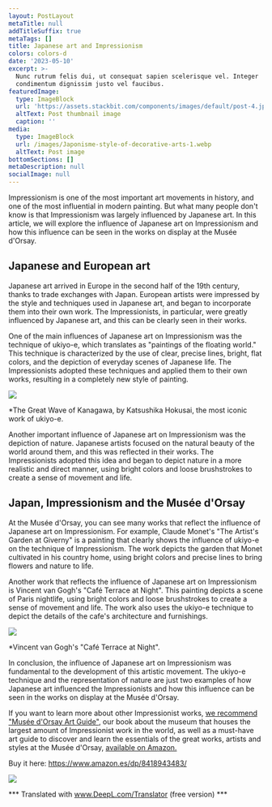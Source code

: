 ```yaml
---
layout: PostLayout
metaTitle: null
addTitleSuffix: true
metaTags: []
title: Japanese art and Impressionism
colors: colors-d
date: '2023-05-10'
excerpt: >-
  Nunc rutrum felis dui, ut consequat sapien scelerisque vel. Integer
  condimentum dignissim justo vel faucibus.
featuredImage:
  type: ImageBlock
  url: 'https://assets.stackbit.com/components/images/default/post-4.jpeg'
  altText: Post thumbnail image
  caption: ''
media:
  type: ImageBlock
  url: /images/Japonisme-style-of-decorative-arts-1.webp
  altText: Post image
bottomSections: []
metaDescription: null
socialImage: null
---
```

Impressionism is one of the most important art movements in history, and one of the most influential in modern painting. But what many people don't know is that Impressionism was largely influenced by Japanese art. In this article, we will explore the influence of Japanese art on Impressionism and how this influence can be seen in the works on display at the Musée d'Orsay.

## Japanese and European art

Japanese art arrived in Europe in the second half of the 19th century, thanks to trade exchanges with Japan. European artists were impressed by the style and techniques used in Japanese art, and began to incorporate them into their own work. The Impressionists, in particular, were greatly influenced by Japanese art, and this can be clearly seen in their works.

One of the main influences of Japanese art on Impressionism was the technique of ukiyo-e, which translates as "paintings of the floating world." This technique is characterized by the use of clear, precise lines, bright, flat colors, and the depiction of everyday scenes of Japanese life. The Impressionists adopted these techniques and applied them to their own works, resulting in a completely new style of painting.

![](https://upload.wikimedia.org/wikipedia/commons/thumb/0/0d/Great_Wave_off_Kanagawa2.jpg/1200px-Great_Wave_off_Kanagawa2.jpg)

*The Great Wave of Kanagawa, by Katsushika Hokusai, the most iconic work of ukiyo-e.

Another important influence of Japanese art on Impressionism was the depiction of nature. Japanese artists focused on the natural beauty of the world around them, and this was reflected in their works. The Impressionists adopted this idea and began to depict nature in a more realistic and direct manner, using bright colors and loose brushstrokes to create a sense of movement and life.

## Japan, Impressionism and the Musée d'Orsay

At the Musée d'Orsay, you can see many works that reflect the influence of Japanese art on Impressionism. For example, Claude Monet's "The Artist's Garden at Giverny" is a painting that clearly shows the influence of ukiyo-e on the technique of Impressionism. The work depicts the garden that Monet cultivated in his country home, using bright colors and precise lines to bring flowers and nature to life.

Another work that reflects the influence of Japanese art on Impressionism is Vincent van Gogh's "Café Terrace at Night". This painting depicts a scene of Paris nightlife, using bright colors and loose brushstrokes to create a sense of movement and life. The work also uses the ukiyo-e technique to depict the details of the cafe's architecture and furnishings.

![](https://blog.vangoghgallery.com/wp-content/uploads/cafe.jpg)

*Vincent van Gogh's "Café Terrace at Night".

In conclusion, the influence of Japanese art on Impressionism was fundamental to the development of this artistic movement. The ukiyo-e technique and the representation of nature are just two examples of how Japanese art influenced the Impressionists and how this influence can be seen in the works on display at the Musée d'Orsay.

If you want to learn more about other Impressionist works, [we recommend "Musée d'Orsay Art Guide"](https://www.amazon.es/dp/8418943483/), our book about the museum that houses the largest amount of Impressionist work in the world, as well as a must-have art guide to discover and learn the essentials of the great works, artists and styles at the Musée d'Orsay, [available on Amazon.](https://www.amazon.es/Museo-Orsay-Gu%C3%ADa-arte-esenciales/dp/8418943483/)

Buy it here: <https://www.amazon.es/dp/8418943483/>

![](/images/1677159480.png)

*** Translated with www.DeepL.com/Translator (free version) ***

